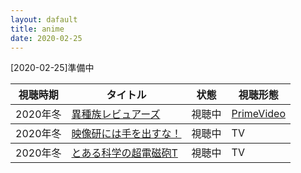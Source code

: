 ```yaml
---
layout: dafault
title: anime
date: 2020-02-25
---
```

[2020-02-25]準備中
<table class="table table-striped">
  <thead>
    <tr>
      <th>視聴時期</th>
      <th>タイトル</th>
      <th>状態</th>
      <th>視聴形態</th>
    </tr>
  </thead>
  <tbody>
    <tr>
      <td>2020年冬</td>
      <td><a href="https://isyuzoku.com/">異種族レビュアーズ</a></td>
      <td>視聴中</td>
      <td><a href="https://www.amazon.co.jp/gp/video/detail/B083PRRV73/">PrimeVideo</a></td>
    </tr>
  </tbody>
  <tbody>
    <tr>
      <td>2020年冬</td>
      <td><a href="http://eizouken-anime.com/">映像研には手を出すな！</a></td>
      <td>視聴中</td>
      <td>TV</td>
    </tr>
  </tbody>
  <tbody>
    <tr>
      <td>2020年冬</td>
      <td><a href="https://toaru-project.com/railgun_t/">とある科学の超電磁砲T</a></td>
      <td>視聴中</td>
      <td>TV</td>
    </tr>
  </tbody>
</table>